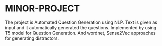 # MINOR-PROJECT
The project is Automated Question Generation using NLP. Text is given as input and it automatically generated the questions. Implemented by using T5 model for Question Generation. And wordnet, Sense2Vec approaches for generating distractors. 
